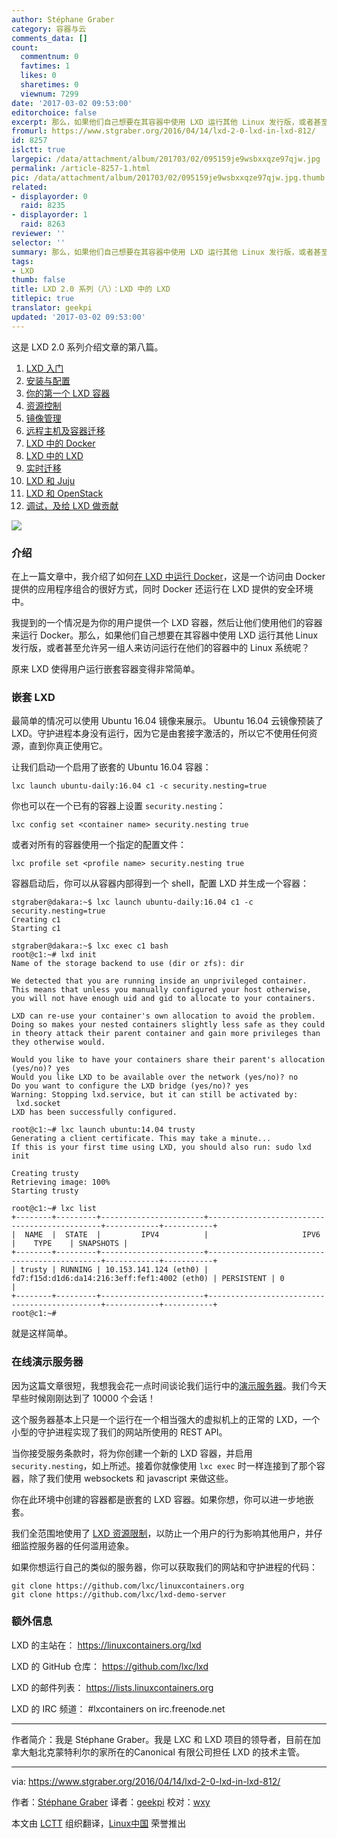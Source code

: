 ```yaml
---
author: Stéphane Graber
category: 容器与云
comments_data: []
count:
  commentnum: 0
  favtimes: 1
  likes: 0
  sharetimes: 0
  viewnum: 7299
date: '2017-03-02 09:53:00'
editorchoice: false
excerpt: 那么，如果他们自己想要在其容器中使用 LXD 运行其他 Linux 发行版，或者甚至允许另一组人来访问运行在他们的容器中的 Linux 系统呢？
fromurl: https://www.stgraber.org/2016/04/14/lxd-2-0-lxd-in-lxd-812/
id: 8257
islctt: true
largepic: /data/attachment/album/201703/02/095159je9wsbxxqze97qjw.jpg
permalink: /article-8257-1.html
pic: /data/attachment/album/201703/02/095159je9wsbxxqze97qjw.jpg.thumb.jpg
related:
- displayorder: 0
  raid: 8235
- displayorder: 1
  raid: 8263
reviewer: ''
selector: ''
summary: 那么，如果他们自己想要在其容器中使用 LXD 运行其他 Linux 发行版，或者甚至允许另一组人来访问运行在他们的容器中的 Linux 系统呢？
tags:
- LXD
thumb: false
title: LXD 2.0 系列（八）：LXD 中的 LXD
titlepic: true
translator: geekpi
updated: '2017-03-02 09:53:00'
---
```


这是 LXD 2.0 系列介绍文章的第八篇。


1. [LXD 入门](/article-7618-1.html)
2. [安装与配置](/article-7687-1.html)
3. [你的第一个 LXD 容器](/article-7706-1.html)
4. [资源控制](/article-8072-1.html)
5. [镜像管理](/article-8107-1.html)
6. [远程主机及容器迁移](/article-8169-1.html)
7. [LXD 中的 Docker](/article-8235-1.html)
8. [LXD 中的 LXD](/article-8257-1.html)
9. [实时迁移](/article-8263-1.html)
10. [LXD 和 Juju](/article-8273-1.html)
11. [LXD 和 OpenStack](/article-8274-1.html)
12. [调试，及给 LXD 做贡献](/article-8282-1.html)


![](/data/attachment/album/201703/02/095159je9wsbxxqze97qjw.jpg)


### 介绍


在上一篇文章中，我介绍了如何[在 LXD 中运行 Docker](/article-8235-1.html)，这是一个访问由 Docker 提供的应用程序组合的很好方式，同时 Docker 还运行在 LXD 提供的安全环境中。


我提到的一个情况是为你的用户提供一个 LXD 容器，然后让他们使用他们的容器来运行 Docker。那么，如果他们自己想要在其容器中使用 LXD 运行其他 Linux 发行版，或者甚至允许另一组人来访问运行在他们的容器中的 Linux 系统呢？


原来 LXD 使得用户运行嵌套容器变得非常简单。


### 嵌套 LXD


最简单的情况可以使用 Ubuntu 16.04 镜像来展示。 Ubuntu 16.04 云镜像预装了 LXD。守护进程本身没有运行，因为它是由套接字激活的，所以它不使用任何资源，直到你真正使用它。


让我们启动一个启用了嵌套的 Ubuntu 16.04 容器：



```
lxc launch ubuntu-daily:16.04 c1 -c security.nesting=true

```

你也可以在一个已有的容器上设置 `security.nesting`：



```
lxc config set <container name> security.nesting true

```

或者对所有的容器使用一个指定的配置文件：



```
lxc profile set <profile name> security.nesting true

```

容器启动后，你可以从容器内部得到一个 shell，配置 LXD 并生成一个容器：



```
stgraber@dakara:~$ lxc launch ubuntu-daily:16.04 c1 -c security.nesting=true
Creating c1
Starting c1

stgraber@dakara:~$ lxc exec c1 bash
root@c1:~# lxd init
Name of the storage backend to use (dir or zfs): dir

We detected that you are running inside an unprivileged container.
This means that unless you manually configured your host otherwise,
you will not have enough uid and gid to allocate to your containers.

LXD can re-use your container's own allocation to avoid the problem.
Doing so makes your nested containers slightly less safe as they could
in theory attack their parent container and gain more privileges than
they otherwise would.

Would you like to have your containers share their parent's allocation (yes/no)? yes
Would you like LXD to be available over the network (yes/no)? no
Do you want to configure the LXD bridge (yes/no)? yes
Warning: Stopping lxd.service, but it can still be activated by:
 lxd.socket
LXD has been successfully configured.

root@c1:~# lxc launch ubuntu:14.04 trusty
Generating a client certificate. This may take a minute...
If this is your first time using LXD, you should also run: sudo lxd init

Creating trusty
Retrieving image: 100%
Starting trusty

root@c1:~# lxc list
+--------+---------+-----------------------+----------------------------------------------+------------+-----------+
|  NAME  |  STATE  |         IPV4          |                     IPV6                     |    TYPE    | SNAPSHOTS |
+--------+---------+-----------------------+----------------------------------------------+------------+-----------+
| trusty | RUNNING | 10.153.141.124 (eth0) | fd7:f15d:d1d6:da14:216:3eff:fef1:4002 (eth0) | PERSISTENT | 0         |
+--------+---------+-----------------------+----------------------------------------------+------------+-----------+
root@c1:~#

```

就是这样简单。


### 在线演示服务器


因为这篇文章很短，我想我会花一点时间谈论我们运行中的[演示服务器](https://linuxcontainers.org/lxd/try-it/)。我们今天早些时候刚刚达到了 10000 个会话！


这个服务器基本上只是一个运行在一个相当强大的虚拟机上的正常的 LXD，一个小型的守护进程实现了我们的网站所使用的 REST API。


当你接受服务条款时，将为你创建一个新的 LXD 容器，并启用 `security.nesting`，如上所述。接着你就像使用 `lxc exec` 时一样连接到了那个容器，除了我们使用 websockets 和 javascript 来做这些。


你在此环境中创建的容器都是嵌套的 LXD 容器。如果你想，你可以进一步地嵌套。


我们全范围地使用了 [LXD 资源限制](https://www.stgraber.org/2016/03/26/lxd-2-0-resource-control-412/)，以防止一个用户的行为影响其他用户，并仔细监控服务器的任何滥用迹象。


如果你想运行自己的类似的服务器，你可以获取我们的网站和守护进程的代码：



```
git clone https://github.com/lxc/linuxcontainers.org
git clone https://github.com/lxc/lxd-demo-server

```

### 额外信息


LXD 的主站在： <https://linuxcontainers.org/lxd>


LXD 的 GitHub 仓库： <https://github.com/lxc/lxd>


LXD 的邮件列表： <https://lists.linuxcontainers.org>


LXD 的 IRC 频道： #lxcontainers on irc.freenode.net




---


作者简介：我是 Stéphane Graber。我是 LXC 和 LXD 项目的领导者，目前在加拿大魁北克蒙特利尔的家所在的Canonical 有限公司担任 LXD 的技术主管。




---


via: <https://www.stgraber.org/2016/04/14/lxd-2-0-lxd-in-lxd-812/>


作者：[Stéphane Graber](https://www.stgraber.org/author/stgraber/) 译者：[geekpi](https://github.com/geekpi) 校对：[wxy](https://github.com/wxy)


本文由 [LCTT](https://github.com/LCTT/TranslateProject) 组织翻译，[Linux中国](https://linux.cn/) 荣誉推出